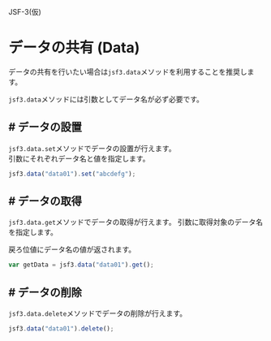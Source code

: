 JSF-3(仮)

# データの共有 (Data)

データの共有を行いたい場合は``jsf3.data``メソッドを利用することを推奨します。

``jsf3.data``メソッドには引数としてデータ名が必ず必要です。

## # データの設置

``jsf3.data.set``メソッドでデータの設置が行えます。  
引数にそれぞれデータ名と値を指定します。

```javascript
jsf3.data("data01").set("abcdefg");
```

## # データの取得

``jsf3.data.get``メソッドでデータの取得が行えます。
引数に取得対象のデータ名を指定します。

戻ろ位値にデータ名の値が返されます。

```javascript
var getData = jsf3.data("data01").get();
```

## # データの削除

``jsf3.data.delete``メソッドでデータの削除が行えます。

```javascript
jsf3.data("data01").delete();
```
